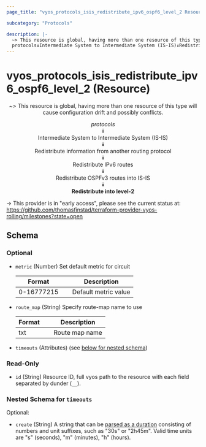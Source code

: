 ```yaml
---
page_title: "vyos_protocols_isis_redistribute_ipv6_ospf6_level_2 Resource - vyos"

subcategory: "Protocols"

description: |- 
  ~> This resource is global, having more than one resource of this type will cause configuration drift and possibly conflicts.
  protocols⯯Intermediate System to Intermediate System (IS-IS)⯯Redistribute information from another routing protocol⯯Redistribute IPv6 routes⯯Redistribute OSPFv3 routes into IS-IS⯯Redistribute into level-2
---
```


# vyos_protocols_isis_redistribute_ipv6_ospf6_level_2 (Resource)
<center>

~> This resource is global, having more than one resource of this type will cause configuration drift and possibly conflicts.

*protocols*  
⯯  
Intermediate System to Intermediate System (IS-IS)  
⯯  
Redistribute information from another routing protocol  
⯯  
Redistribute IPv6 routes  
⯯  
Redistribute OSPFv3 routes into IS-IS  
⯯  
**Redistribute into level-2**


</center>

-> This provider is in "early access", please see the current status at: https://github.com/thomasfinstad/terraform-provider-vyos-rolling/milestones?state=open

## Schema

### Optional

- `metric` (Number) Set default metric for circuit

    |Format      &emsp;|Description           |
    |--------------|------------------------|
    |0-16777215  &emsp;|Default metric value  |
- `route_map` (String) Specify route-map name to use

    |Format  &emsp;|Description     |
    |----------|------------------|
    |txt     &emsp;|Route map name  |
- `timeouts` (Attributes) (see [below for nested schema](#nestedatt--timeouts))

### Read-Only

- `id` (String) Resource ID, full vyos path to the resource with each field separated by dunder (`__`).

<a id="nestedatt--timeouts"></a>
### Nested Schema for `timeouts`

Optional:

- `create` (String) A string that can be [parsed as a duration](https://pkg.go.dev/time#ParseDuration) consisting of numbers and unit suffixes, such as &#34;30s&#34; or &#34;2h45m&#34;. Valid time units are &#34;s&#34; (seconds), &#34;m&#34; (minutes), &#34;h&#34; (hours).  
